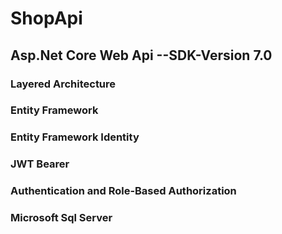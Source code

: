 # ShopApi
## Asp.Net Core Web Api --SDK-Version 7.0
### Layered Architecture
### Entity Framework
### Entity Framework Identity
### JWT Bearer
### Authentication and Role-Based Authorization
### Microsoft Sql Server
